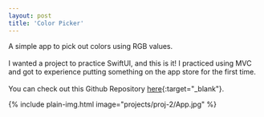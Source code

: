 ```yaml
---
layout: post
title: 'Color Picker'
---
```


A simple app to pick out colors using RGB values.
<br><br>
I wanted a project to practice SwiftUI, and this is it! I practiced using MVC and got to experience putting something on the app store for the first time.
<br><br>
You can check out this Github Repository [here](https://github.com/zobiejrz/color){:target="_blank"}.

{% include plain-img.html image="projects/proj-2/App.jpg" %}